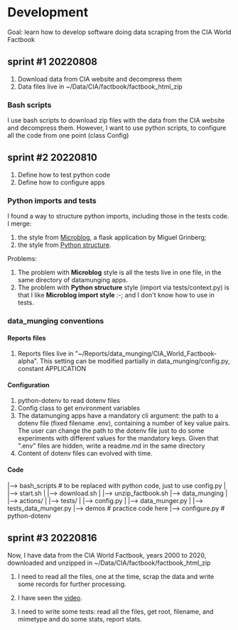 # Development

Goal: learn how to develop software doing data scraping from the CIA World Factbook

## sprint #1 20220808

1. Download data from CIA website and decompress them
2. Data files live in ~/Data/CIA/factbook/factbook_html_zip

### Bash scripts
I use bash scripts to download zip files with the data from the CIA website and decompress them. 
However, I want to use python scripts, to configure all the code from one point (class Config)


## sprint #2 20220810 

1. Define how to test python code
2. Define how to configure apps

### Python imports and tests
I found a way to structure python imports, including those in the tests code. 
I merge:
1. the style from [Microblog](https://github.com/miguelgrinberg/microblog), a flask application by Miguel Grinberg;
2. the style from  [Python structure](https://docs.python-guide.org/writing/structure/).

Problems:

1. The problem with **Microblog** style is all the tests live in one file, in the same directory of datamunging apps.
2. The problem with **Python structure** style (import via tests/context.py) is that I like **Microblog import style** :-; and I don't know how to use in tests.

### data_munging conventions

#### Reports files
1. Reports files live in "~/Reports/data_munging/CIA_World_Factbook-alpha". This setting can be modified partially in data_munging/config.py, constant APPLICATION

#### Configuration
1. python-dotenv to read dotenv files
2. Config class to get environment variables
3. The datamunging apps have a mandatory cli argument: the path to a dotenv file (fixed filename .env), containing a number of key value pairs. The user can change the path to the dotenv file just to do some experiments with different values for the mandatory keys. Given that ".env" files are hidden, write a readme.md in the same directory
4. Content of dotenv files can evolved with time.

#### Code
 |--> bash_scripts              # to be replaced with python code, just to use config.py
 |      |--> start.sh
 |      |--> download.sh
 |      |--> unzip_factbook.sh
 |--> data_munging
 |      |--> actions/
 |      |--> tests/
 |      |--> config.py
 |      |--> data_munger.py
 |      |--> tests_data_munger.py
 |--> demos                    # practice code here
        |--> configure.py      # python-dotenv


## sprint #3 20220816

Now, I have data from the CIA World Factbook, years 2000 to 2020, downloaded and unzipped in ~/Data/CIA/factbook/factbook_html_zip

1. I need to read all the files, one at the time, scrap the data and write some records for further processing.

2. I have seen the [video](https://www.youtube.com/watch?v=iCE1bDoit9Q). 

3. I need to write some tests: read all the files, get root, filename, and mimetype and do some stats, report stats.
